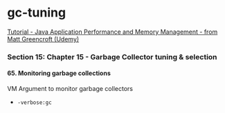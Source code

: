 # gc-tuning
[Tutorial - Java Application Performance and Memory Management - from Matt Greencroft (Udemy)](../README.md)

###  Section 15: Chapter 15 - Garbage Collector tuning & selection

#### 65. Monitoring garbage collections

VM Argument to monitor garbage collectors
- `-verbose:gc`
   